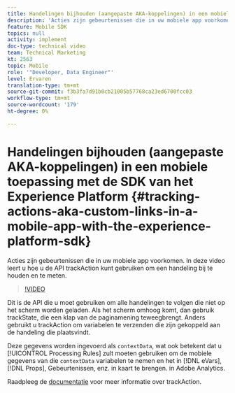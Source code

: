 ```yaml
---
title: Handelingen bijhouden (aangepaste AKA-koppelingen) in een mobiele app met de SDK van het Experience Platform
description: 'Acties zijn gebeurtenissen die in uw mobiele app voorkomen. In deze video leert u hoe u de API trackAction kunt gebruiken om een handeling bij te houden en te meten. '
feature: Mobile SDK
topics: null
activity: implement
doc-type: technical video
team: Technical Marketing
kt: 2563
topic: Mobile
role: '"Developer, Data Engineer"'
level: Ervaren
translation-type: tm+mt
source-git-commit: f3b3fa7d91b0cb21005b57768ca23ed6700fcc03
workflow-type: tm+mt
source-wordcount: '179'
ht-degree: 0%

---
```



# Handelingen bijhouden (aangepaste AKA-koppelingen) in een mobiele toepassing met de SDK van het Experience Platform {#tracking-actions-aka-custom-links-in-a-mobile-app-with-the-experience-platform-sdk}

Acties zijn gebeurtenissen die in uw mobiele app voorkomen. In deze video leert u hoe u de API trackAction kunt gebruiken om een handeling bij te houden en te meten.

>[!VIDEO](https://video.tv.adobe.com/v/26268/?quality=12)

Dit is de API die u moet gebruiken om alle handelingen te volgen die niet op het scherm worden geladen. Als het scherm omhoog komt, dan gebruik trackState, die een klap van de paginamening teweegbrengt. Anders gebruikt u trackAction om variabelen te verzenden die zijn gekoppeld aan de handeling die plaatsvindt.

Deze gegevens worden ingevoerd als `contextData`, wat ook betekent dat u [!UICONTROL Processing Rules] zult moeten gebruiken om de mobiele gegevens van die `contextData` variabelen te nemen en het in [!DNL eVars], [!DNL Props], Gebeurtenissen, enz. in kaart te brengen. in Adobe Analytics.

Raadpleeg de [documentatie](https://aep-sdks.gitbook.io/docs/using-mobile-extensions/mobile-core/configuration-reference/mobile-core-api-reference) voor meer informatie over trackAction.
